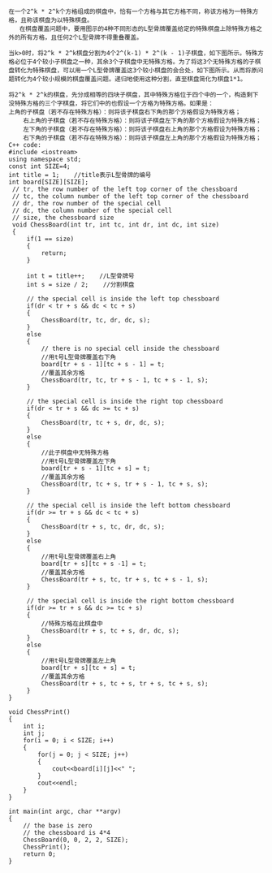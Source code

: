 	在一个2^k * 2^k个方格组成的棋盘中，恰有一个方格与其它方格不同，称该方格为一特殊方格，且称该棋盘为以特殊棋盘。
	   在棋盘覆盖问题中，要用图示的4种不同形态的L型骨牌覆盖给定的特殊棋盘上除特殊方格之外的所有方格，且任何2个L型骨牌不得重叠覆盖。
	
	当k>0时，将2^k * 2^k棋盘分割为4个2^(k-1) * 2^(k - 1)子棋盘，如下图所示。特殊方格必位于4个较小子棋盘之一种，其余3个子棋盘中无特殊方格。为了将这3个无特殊方格的子棋盘转化为特殊棋盘，可以用一个L型骨牌覆盖这3个较小棋盘的会合处，如下图所示。从而将原问题转化为4个较小规模的棋盘覆盖问题。递归地使用这种分割，直至棋盘简化为棋盘1*1。
	
	将2^k * 2^k的棋盘，先分成相等的四块子棋盘，其中特殊方格位于四个中的一个，构造剩下没特殊方格的三个字棋盘，将它们中的也假设一个方格为特殊方格。如果是：
	上角的子棋盘（若不存在特殊方格）：则将该子棋盘右下角的那个方格假设为特殊方格；
	    右上角的子棋盘（若不存在特殊方格）：则将该子棋盘左下角的那个方格假设为特殊方格；
	    左下角的子棋盘（若不存在特殊方格）：则将该子棋盘右上角的那个方格假设为特殊方格；
	    右下角的子棋盘（若不存在特殊方格）：则将该子棋盘左上角的那个方格假设为特殊方格；
	C++ code:
	#include <iostream>
	using namespace std;
	const int SIZE=4;
	int title = 1;    //title表示L型骨牌的编号
	int board[SIZE][SIZE];
	 // tr, the row number of the left top corner of the chessboard
	 // tc, the column number of the left top corner of the chessboard
	 // dr, the row number of the special cell
	 // dc, the column number of the special cell
	 // size, the chessboard size 
	 void ChessBoard(int tr, int tc, int dr, int dc, int size)
	 {
	     if(1 == size)
	     {
	         return;
	     }
	     
	     int t = title++;    //L型骨牌号
	     int s = size / 2;    //分割棋盘
	     
	     // the special cell is inside the left top chessboard
	     if(dr < tr + s && dc < tc + s)
	     {
	         ChessBoard(tr, tc, dr, dc, s);
	     }
	     else
	     {
	         // there is no special cell inside the chessboard
	         //用t号L型骨牌覆盖右下角
	         board[tr + s - 1][tc + s - 1] = t;
	         //覆盖其余方格
	         ChessBoard(tr, tc, tr + s - 1, tc + s - 1, s);
	     }
	
	     // the special cell is inside the right top chessboard
	     if(dr < tr + s && dc >= tc + s)
	     {
	         ChessBoard(tr, tc + s, dr, dc, s);
	     }
	     else
	     {
	         //此子棋盘中无特殊方格
	         //用t号L型骨牌覆盖左下角
	         board[tr + s - 1][tc + s] = t;
	         //覆盖其余方格
	         ChessBoard(tr, tc + s, tr + s - 1, tc + s, s);
	     }
	     
	     // the special cell is inside the left bottom chessboard
	     if(dr >= tr + s && dc < tc + s)
	     {
	         ChessBoard(tr + s, tc, dr, dc, s);
	     }
	     else
	     {
	         //用t号L型骨牌覆盖右上角
	         board[tr + s][tc + s -1] = t;
	         //覆盖其余方格
	         ChessBoard(tr + s, tc, tr + s, tc + s - 1, s);
	     }
	
	     // the special cell is inside the right bottom chessboard
	     if(dr >= tr + s && dc >= tc + s)
	     {
	         //特殊方格在此棋盘中
	         ChessBoard(tr + s, tc + s, dr, dc, s);
	     }
	     else
	     {
	         //用t号L型骨牌覆盖左上角
	         board[tr + s][tc + s] = t;
	         //覆盖其余方格
	         ChessBoard(tr + s, tc + s, tr + s, tc + s, s);
	     }
	}
	
	void ChessPrint()
	{
	    int i;
	    int j;
	    for(i = 0; i < SIZE; i++)
	    {
	        for(j = 0; j < SIZE; j++)
	        {
	            cout<<board[i][j]<<" ";
	        }
	        cout<<endl;
	    }
	}
	
	int main(int argc, char **argv)
	{
	    // the base is zero
	    // the chessboard is 4*4
	    ChessBoard(0, 0, 2, 2, SIZE);
	    ChessPrint();
	    return 0;
	}